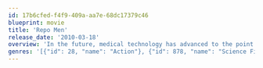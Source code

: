 ```yaml
---
id: 17b6cfed-f4f9-409a-aa7e-68dc17379c46
blueprint: movie
title: 'Repo Men'
release_date: '2010-03-18'
overview: 'In the future, medical technology has advanced to the point where people can buy artificial organs to extend their lives. But if they default on payments, an organization known as the Union sends agents to repossess the organs. Remy is one of the best agents in the business, but when he becomes the recipient of an artificial heart, he finds himself in the same dire straits as his many victims.'
genres: '[{"id": 28, "name": "Action"}, {"id": 878, "name": "Science Fiction"}, {"id": 53, "name": "Thriller"}, {"id": 80, "name": "Crime"}]'
---
```

